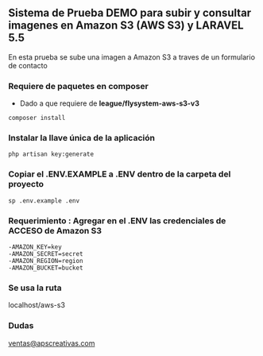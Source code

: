 
## Sistema de Prueba DEMO para subir y consultar imagenes en Amazon S3 (AWS S3) y LARAVEL 5.5
En esta prueba se sube una imagen a Amazon S3 a traves de un formulario de contacto

### Requiere de paquetes en composer 

- Dado a que requiere de **league/flysystem-aws-s3-v3**

```
composer install
```

### Instalar la llave única de la aplicación  

```
php artisan key:generate
```

### Copiar el .ENV.EXAMPLE a .ENV dentro de la carpeta del proyecto  

```
sp .env.example .env
```
 
### Requerimiento : Agregar en el .ENV las credenciales de ACCESO de Amazon S3

	-AMAZON_KEY=key
	-AMAZON_SECRET=secret
	-AMAZON_REGION=region
	-AMAZON_BUCKET=bucket

### Se usa la ruta 

localhost/aws-s3

### Dudas

ventas@apscreativas.com


